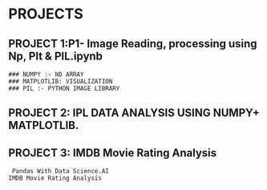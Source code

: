 # PROJECTS
## PROJECT 1:P1- Image Reading, processing using Np, Plt & PIL.ipynb

    ### NUMPY :- ND ARRAY
    ### MATPLOTLIB: VISUALIZATION
    ### PIL :- PYTHON IMAGE LIBRARY

## PROJECT 2: IPL DATA ANALYSIS USING NUMPY+ MATPLOTLIB.

## PROJECT 3: IMDB Movie Rating Analysis
     Pandas With Data Science.AI
    IMDB Movie Rating Analysis
